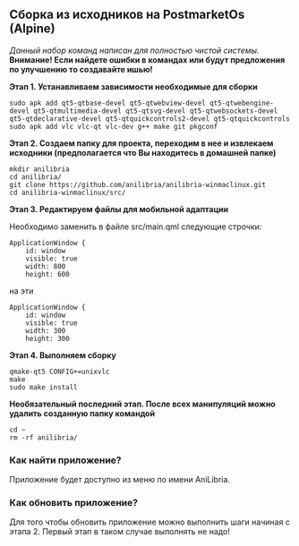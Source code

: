 ## Сборка из исходников на PostmarketOs (Alpine)

*Данный набор команд написан для полностью чистой системы.*  
**Внимание! Если найдете ошибки в командах или будут предложения по улучшению то создавайте ишью!**

**Этап 1. Устанавливаем зависимости необходимые для сборки**
```shell
sudo apk add qt5-qtbase-devel qt5-qtwebview-devel qt5-qtwebengine-devel qt5-qtmultimedia-devel qt5-qtsvg-devel qt5-qtwebsockets-devel qt5-qtdeclarative-devel qt5-qtquickcontrols2-devel qt5-qtquickcontrols 
sudo apk add vlc vlc-qt vlc-dev g++ make git pkgconf
```
**Этап 2. Создаем папку для проекта, переходим в нее и извлекаем исходники (предполагается что Вы находитесь в домашней папке)**
```shell
mkdir anilibria
cd anilibria/
git clone https://github.com/anilibria/anilibria-winmaclinux.git
cd anilibria-winmaclinux/src/
```
**Этап 3. Редактируем файлы для мобильной адаптации**

Необходимо заменить в файле src/main.qml следующие строчки:
```shell
ApplicationWindow {
    id: window
    visible: true
    width: 800
    height: 600
```
на эти
```shell
ApplicationWindow {
    id: window
    visible: true
    width: 300
    height: 300
```

**Этап 4. Выполняем сборку**
```shell
qmake-qt5 CONFIG+=unixvlc
make
sudo make install
```

**Необязательный последний этап. После всех манипуляций можно удалить созданную папку командой**
```shell
cd ~
rm -rf anilibria/
```



### Как найти приложение?
Приложение будет доступно из меню по имени AniLibria.

### Как обновить приложение?
Для того чтобы обновить приложение можно выполнить шаги начиная с этапа 2. Первый этап в таком случае выполнять не надо!
